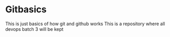 # Gitbasics
This is just basics of how git and github works 
This is a repository where all devops batch 3 will be kept
